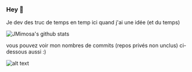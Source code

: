 ### Hey 👋

Je dev des truc de temps en temp ici quand j'ai une idée (et du temps)

![JMimosa's github stats](https://github-readme-stats.vercel.app/api?username=JMimosaDev&count_private=true&show_icons=true&title_color=922cc9&icon_color=922cc9&bg_color=ffffff)

vous pouvez voir mon nombres de commits (repos privés non unclus) ci-dessous aussi :)

![alt text](https://i.imgur.com/z8JcL9c.png)

<!--
**JMimosaDev/JMimosaDev** is a ✨ _special_ ✨ repository because its `README.md` (this file) appears on your GitHub profile.

Here are some ideas to get you started:

- 🔭 I’m currently working on ...
- 🌱 I’m currently learning ...
- 👯 I’m looking to collaborate on ...
- 🤔 I’m looking for help with ...
- 💬 Ask me about ...
- 📫 How to reach me: ...
- 😄 Pronouns: ...
- ⚡ Fun fact: ...
-->
